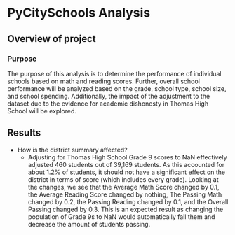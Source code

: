 # PyCitySchools Analysis

## Overview of project

### Purpose
The purpose of this analysis is to determine the performance of individual schools based on math and reading scores. Further, overall school performance will be analyzed based on the grade, school type, school size, and school spending. Additionally, the impact of the adjustment to the dataset due to the evidence for academic dishonesty in Thomas High School will be explored.  

## Results

- How is the district summary affected?
    - Adjusting for Thomas High School Grade 9 scores to NaN effectively adjusted 460 students out of 39,169 students. As this accounted for about 1.2% of students, it should not have a significant effect on the district in terms of score (which includes every grade). Looking at the changes, we see that the Average Math Score changed by 0.1, the Average Reading Score changed by nothing, The Passing Math changed by 0.2, the Passing Reading changed by 0.1, and the Overall Passing changed by 0.3. This is an expected result as changing the population of Grade 9s to NaN would automatically fail them and decrease the amount of students passing. 
